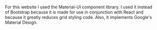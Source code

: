 For this website I used the Material-UI component library. I used it instead of Bootstrap because it is made for use in conjunction with React and because it greatly reduces grid styling code. Also, it implements Google's Material Design.